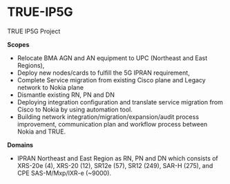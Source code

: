 # TRUE-IP5G
TRUE IP5G Project

**Scopes**
- Relocate BMA AGN and AN equipment to UPC (Northeast and East Regions), 
- Deploy new nodes/cards to fulfill the 5G IPRAN requirement,
- Complete Service migration from existing Cisco plane and Legacy network to Nokia plane
- Dismantle existing RN, PN and DN
- Deploying integration configuration and translate service migration from Cisco to Nokia by using automation tool.
- Building network integration/migration/expansion/audit process improvement, communication plan and workflow process between Nokia and TRUE.

**Domains**
- IPRAN Northeast and East Region as RN, PN and DN which consists of XRS-20e (4), XRS-20 (12), SR12e (57), SR12 (249), SAR-H (275), and CPE SAS-M/Mxp/IXR-e (~9000).
